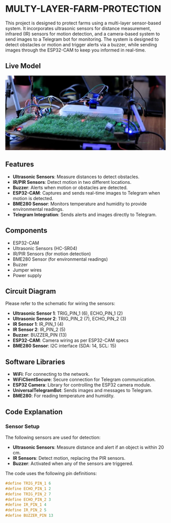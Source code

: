 # MULTY-LAYER-FARM-PROTECTION

This project is designed to protect farms using a multi-layer sensor-based system. It incorporates ultrasonic sensors for distance measurement, infrared (IR) sensors for motion detection, and a camera-based system to send images to a Telegram bot for monitoring. The system is designed to detect obstacles or motion and trigger alerts via a buzzer, while sending images through the ESP32-CAM to keep you informed in real-time.

## Live Model

![Demo Model](images/Demo%20Model.jpg)

## Features

- **Ultrasonic Sensors**: Measure distances to detect obstacles.
- **IR/PIR Sensors**: Detect motion in two different locations.
- **Buzzer**: Alerts when motion or obstacles are detected.
- **ESP32-CAM**: Captures and sends real-time images to Telegram when motion is detected.
- **BME280 Sensor**: Monitors temperature and humidity to provide environmental readings.
- **Telegram Integration**: Sends alerts and images directly to Telegram.

## Components

- ESP32-CAM
- Ultrasonic Sensors (HC-SR04)
- IR/PIR Sensors (for motion detection)
- BME280 Sensor (for environmental readings)
- Buzzer
- Jumper wires
- Power supply

## Circuit Diagram

Please refer to the schematic for wiring the sensors:

- **Ultrasonic Sensor 1**: TRIG_PIN_1 (6), ECHO_PIN_1 (2)
- **Ultrasonic Sensor 2**: TRIG_PIN_2 (7), ECHO_PIN_2 (3)
- **IR Sensor 1**: IR_PIN_1 (4)
- **IR Sensor 2**: IR_PIN_2 (5)
- **Buzzer**: BUZZER_PIN (13)
- **ESP32-CAM**: Camera wiring as per ESP32-CAM specs
- **BME280 Sensor**: I2C interface (SDA: 14, SCL: 15)

## Software Libraries

- **WiFi**: For connecting to the network.
- **WiFiClientSecure**: Secure connection for Telegram communication.
- **ESP32 Camera**: Library for controlling the ESP32 camera module.
- **UniversalTelegramBot**: Sends images and messages to Telegram.
- **BME280**: For reading temperature and humidity.

## Code Explanation

### Sensor Setup

The following sensors are used for detection:
- **Ultrasonic Sensors**: Measure distance and alert if an object is within 20 cm.
- **IR Sensors**: Detect motion, replacing the PIR sensors.
- **Buzzer**: Activated when any of the sensors are triggered.

The code uses the following pin definitions:
```cpp
#define TRIG_PIN_1 6 
#define ECHO_PIN_1 2
#define TRIG_PIN_2 7
#define ECHO_PIN_2 3
#define IR_PIN_1 4
#define IR_PIN_2 5
#define BUZZER_PIN 13
